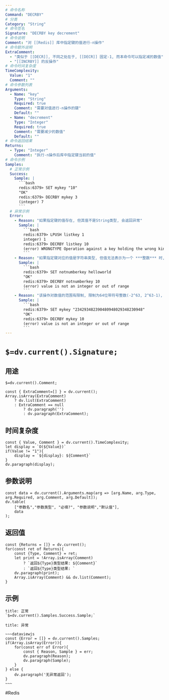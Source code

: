 ```yaml
---
# 命令名称
Command: "DECRBY"
# 分类
Category: "String"
# 命令签名
Signature: "DECRBY key decrement"
# 命令说明
Comment: "对 [[Redis]] 库中指定键的值进行-n操作"
# 命令额外说明
ExtraComment:
  - "类似于 [[DECR]], 不同之处在于, [[DECR]] 固定-1, 而本命令可以指定减的数值"
  - "[[INCRBY]] 的反操作"
# 命令时间复杂度
TimeComplexity:
  Value: "1"
  Comment: ""
# 命令参数列表
Arguments:
  - Name: "key"
    Type: "String"
    Required: true
    Comment: "需要对值进行-n操作的键"
    Default: ""
  - Name: "decrement"
    Type: "Integer"
    Required: true
    Comment: "需要减少的数值"
    Default: ""
# 命令返回结果
Returns:
  - Type: "Integer"
    Comment: "执行-n操作后库中指定键当前的值"
# 命令示例
Samples:
  # 正常示例
  Success:
    Sample: |
      ```bash
      redis:6379> SET mykey "10"
      "OK"
      redis:6379> DECRBY mykey 3
      (integer) 7
      ```
  # 异常示例
  Error:
    - Reason: "如果指定键的值存在, 但其值不是String类型, 会返回异常"
      Sample: |
        ```bash
        redis:6379> LPUSH listkey 1
        integer) 1
        redis:6379> DECRBY listkey 10
        (error) WRONGTYPE Operation against a key holding the wrong kind of value
        ``` 
    - Reason: "如果指定键对应的值是字符串类型, 但值无法表示为一个 ***整数*** 时, 会返回异常"
      Sample: |
        ```bash
        redis:6379> SET notnumberkey helloworld
        "OK"
        redis:6379> DECRBY notnumberkey 10
        (error) value is not an integer or out of range
        ``` 
    - Reason: "该操作对数值的范围有限制, 限制为64位带符号整数(-2^63, 2^63-1), 当被操作的值超出此范围时, 会返回异常"
      Sample: |
        ```bash
        redis:6379> SET mykey "234293482390480948029348230948"
        "OK"
        redis:6379> DECRBY mykey 10
        (error) value is not an integer or out of range
        ``` 
---
```


# `$=dv.current().Signature;`

## 用途
`$=dv.current().Comment;`

```dataviewjs
const { ExtraComment=[] } = dv.current();
Array.isArray(ExtraComment) 
	? dv.list(ExtraComment) 
	: ExtraComment == null 
		? dv.paragraph('') 
		: dv.paragraph(ExtraComment);
```

## 时间复杂度
```dataviewjs
const { Value, Comment } = dv.current().TimeComplexity;
let display = `O(${Value})`
if(Value != "1"){
	display = `${display}: ${Comment}`
}
dv.paragraph(display);
```

## 参数说明
```dataviewjs
const data = dv.current().Arguments.map(arg => [arg.Name, arg.Type, arg.Required, arg.Comment, arg.Default]);
dv.table(
	["参数名","参数类型", "必填?", "参数说明","默认值"],
	data
);
```

## 返回值
```dataviewjs
const {Returns = []} = dv.current();
for(const ret of Returns){
	const {Type, Comment} = ret;
	let print = !Array.isArray(Comment) 
		? `返回${Type}类型结果: ${Comment}`
		: `返回${Type}类型结果: `
	dv.paragraph(print);
	Array.isArray(Comment) && dv.list(Comment);
}
```

## 示例
```ad-success
title: 正常
`$=dv.current().Samples.Success.Sample;`
```

```ad-danger
title: 异常

~~~dataviewjs
const {Error = []} = dv.current().Samples;
if(Array.isArray(Error)){
	for(const err of Error){
		const { Reason, Sample } = err;
		dv.paragraph(Reason);
		dv.paragraph(Sample);
	}
} else {
	dv.paragraph('无异常返回');
}
~~~

```

#Redis 